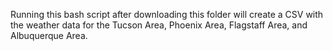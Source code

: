 Running this bash script after downloading this folder will create a CSV with the weather data for the Tucson Area, Phoenix Area, Flagstaff
Area, and Albuquerque Area.
